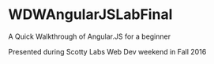 # WDWAngularJSLabFinal

A Quick Walkthrough of Angular.JS for a beginner

Presented during Scotty Labs Web Dev weekend in Fall 2016

